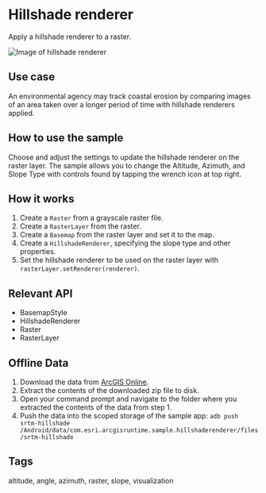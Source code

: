 # Hillshade renderer

Apply a hillshade renderer to a raster.

![Image of hillshade renderer](hillshade-renderer.png)

## Use case

An environmental agency may track coastal erosion by comparing images of an area taken over a longer period of time with hillshade renderers applied.

## How to use the sample

Choose and adjust the settings to update the hillshade renderer on the raster layer. The sample allows you to change the Altitude, Azimuth, and Slope Type with controls found by tapping the wrench icon at top right.

## How it works

1. Create a `Raster` from a grayscale raster file.
2. Create a `RasterLayer` from the raster.
3. Create a `Basemap` from the raster layer and set it to the map.
4. Create a `HillshadeRenderer`, specifying the slope type and other properties.
5. Set the hillshade renderer to be used on the raster layer with `rasterLayer.setRenderer(renderer)`.

## Relevant API

* BasemapStyle
* HillshadeRenderer
* Raster
* RasterLayer

## Offline Data

1. Download the data from [ArcGIS Online](https://arcgisruntime.maps.arcgis.com/home/item.html?id=134d60f50e184e8fa56365f44e5ce3fb).
2. Extract the contents of the downloaded zip file to disk.
3. Open your command prompt and navigate to the folder where you extracted the contents of the data from step 1.
4. Push the data into the scoped storage of the sample app:
`adb push srtm-hillshade /Android/data/com.esri.arcgisruntime.sample.hillshaderenderer/files/srtm-hillshade`

## Tags

altitude, angle, azimuth, raster, slope, visualization
